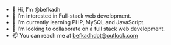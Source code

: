 - 👋 Hi, I’m @befkadh
- 👀 I’m interested in Full-stack web development.
- 🌱 I’m currently learning PHP, MySQL and JavaScript.
- 💞️ I’m looking to collaborate on a full stack web development.
- 📫 You can reach me at befkadhdot@outlook.com
